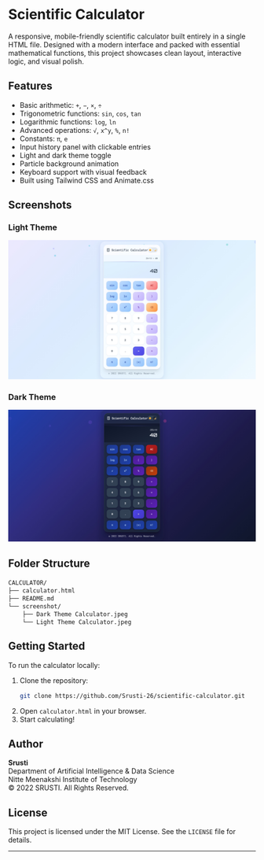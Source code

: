 # Scientific Calculator

A responsive, mobile-friendly scientific calculator built entirely in a single HTML file. Designed with a modern interface and packed with essential mathematical functions, this project showcases clean layout, interactive logic, and visual polish.

## Features

- Basic arithmetic: `+`, `−`, `×`, `÷`
- Trigonometric functions: `sin`, `cos`, `tan`
- Logarithmic functions: `log`, `ln`
- Advanced operations: `√`, `x^y`, `%`, `n!`
- Constants: `π`, `e`
- Input history panel with clickable entries
- Light and dark theme toggle
- Particle background animation
- Keyboard support with visual feedback
- Built using Tailwind CSS and Animate.css

## Screenshots

### Light Theme
![Light Theme](screenshot/Light%20Theme%20Calculator.jpeg)

### Dark Theme
![Dark Theme](screenshot/Dark%20Theme%20Calculator.jpeg)

## Folder Structure

```
CALCULATOR/
├── calculator.html
├── README.md
└── screenshot/
    ├── Dark Theme Calculator.jpeg
    └── Light Theme Calculator.jpeg

```

## Getting Started

To run the calculator locally:

1. Clone the repository:
   ```bash
   git clone https://github.com/Srusti-26/scientific-calculator.git
   ```
2. Open `calculator.html` in your browser.
3. Start calculating!

## Author

**Srusti**  
Department of Artificial Intelligence & Data Science  
Nitte Meenakshi Institute of Technology  
© 2022 SRUSTI. All Rights Reserved.

## License

This project is licensed under the MIT License. See the `LICENSE` file for details.

---